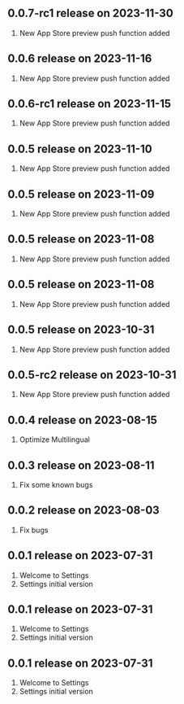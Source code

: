 ## 0.0.7-rc1 release on 2023-11-30
1. New App Store preview push function added
## 0.0.6 release on 2023-11-16
1. New App Store preview push function added
## 0.0.6-rc1 release on 2023-11-15
1. New App Store preview push function added
## 0.0.5 release on 2023-11-10
1. New App Store preview push function added
## 0.0.5 release on 2023-11-09
1. New App Store preview push function added
## 0.0.5 release on 2023-11-08
1. New App Store preview push function added
## 0.0.5 release on 2023-11-08
1. New App Store preview push function added
## 0.0.5 release on 2023-10-31
1. New App Store preview push function added
## 0.0.5-rc2 release on 2023-10-31
1. New App Store preview push function added

## 0.0.4 release on 2023-08-15
1. Optimize Multilingual
## 0.0.3 release on 2023-08-11
1. Fix some known bugs
## 0.0.2 release on 2023-08-03
1. Fix bugs
## 0.0.1 release on 2023-07-31
1. Welcome to Settings
2. Settings initial version
## 0.0.1 release on 2023-07-31
1. Welcome to Settings
2. Settings initial version
## 0.0.1 release on 2023-07-31
1. Welcome to Settings
2. Settings initial version